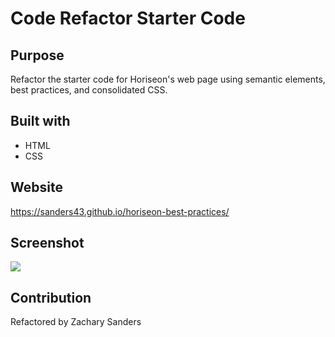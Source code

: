# Code Refactor Starter Code
## Purpose
Refactor the starter code for Horiseon's web page using semantic elements, best practices, and consolidated CSS.

## Built with
* HTML
* CSS

## Website
https://sanders43.github.io/horiseon-best-practices/

## Screenshot
<img src="./assets/images/horiseon-finished-screenshot.png"/>


## Contribution
Refactored by Zachary Sanders